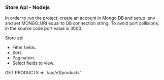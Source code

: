 ### Store Api - Nodejs

In order to run the project, create an account in Mongo DB and setup .env and set MONGO_URI equal to DB connection string.
To avoid port collisions, in the source code port value is 3000.

Store api

- Filter fields.
- Sort.
- Pagination.
- Select fields to view.

GET PRODUCTS => '/api/v1/products'
